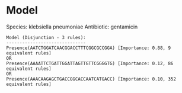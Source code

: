 
# Model

Species: klebsiella pneumoniae
Antibiotic: gentamicin

```
Model (Disjunction - 3 rules):
------------------------------
Presence(AATCTGGATCAACGGACCTTTCGGCGCCGGA) [Importance: 0.88, 9 equivalent rules]
OR
Presence(AAAATTCTGATTGGATTAGTTGTTCGGGGTG) [Importance: 0.12, 86 equivalent rules]
OR
Presence(AAACAAGAGCTGACCGGCACCAATCATGACC) [Importance: 0.10, 352 equivalent rules]

```

